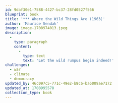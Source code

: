 ```yaml
---
id: 9daf30e1-7588-4427-bc37-28fd0527f566
blueprint: book
title: '*** Where the Wild Things Are (1963)'
author: 'Maurice Sendak'
image: image-1708974013.jpeg
description:
  -
    type: paragraph
    content:
      -
        type: text
        text: 'Let the wild rumpus begin indeed!'
challenges:
  - war
  - climate
  - democracy
updated_by: 46c097c5-771c-49e2-b8c6-ba6009ae7172
updated_at: 1708995578
collection_type: book
---
```

